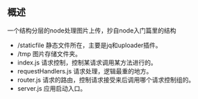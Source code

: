 ## 概述
一个结构分层的node处理图片上传，抄自node入门篇里的结构

* /staticfile 静态文件所在，主要是jq和uploader插件。
* /tmp 图片存储文件夹。
* index.js 请求控制，控制某请求调用某方法进行的。
* requestHandlers.js 请求处理，逻辑最重的地方。
* router.js 请求的路由，控制请求接受来后调用哪个请求控制组的。
* server.js 应用启动入口。
